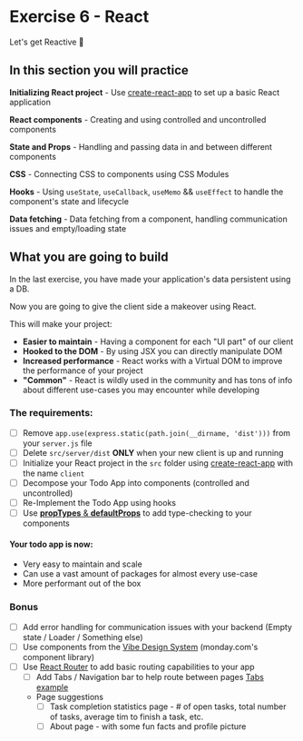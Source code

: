 # Exercise 6 - React

Let's get Reactive 🥳

## In this section you will practice

**Initializing React project** - Use [create-react-app](https://github.com/facebook/create-react-app) to set up a basic React application

**React components** - Creating and using controlled and uncontrolled components

**State and Props** - Handling and passing data in and between different components

**CSS** - Connecting CSS to components using CSS Modules

**Hooks** - Using `useState`, `useCallback`, `useMemo` && `useEffect` to handle the component's state and lifecycle

**Data fetching** - Data fetching from a component, handling communication issues and empty/loading state

## What you are going to build

In the last exercise, you have made your application's data persistent using a DB.

Now you are going to give the client side a makeover using React.

This will make your project:
* **Easier to maintain** - Having a component for each "UI part" of our client
* **Hooked to the DOM** - By using JSX you can directly manipulate DOM
* **Increased performance** - React works with a Virtual DOM to improve the performance of your project
* **"Common"** - React is wildly used in the community and has tons of info about different use-cases you may encounter while developing

### The requirements:
- [ ] Remove `app.use(express.static(path.join(__dirname, 'dist')))` from your `server.js` file
- [ ] Delete `src/server/dist` **ONLY** when your new client is up and running 
- [ ] Initialize your React project in the `src` folder using [create-react-app](https://create-react-app.dev/docs/getting-started/) with the name `client`
- [ ] Decompose your Todo App into components (controlled and uncontrolled)
- [ ] Re-Implement the Todo App using hooks
- [ ] Use [**propTypes** & **defaultProps**](https://reactjs.org/docs/typechecking-with-proptypes.html) to add type-checking to your components

#### Your todo app is now:
- Very easy to maintain and scale
- Can use a vast amount of packages for almost every use-case
- More performant out of the box

### Bonus
- [ ] Add error handling for communication issues with your backend (Empty state / Loader / Something else)
- [ ] Use components from the [Vibe Design System](https://github.com/mondaycom/monday-ui-react-core) (monday.com's component library)
- [ ] Use [React Router](https://reactrouter.com/docs/en/v6) to add basic routing capabilities to your app
  - [ ] Add Tabs / Navigation bar to help route between pages [Tabs example](https://style.monday.com/?path=/docs/navigation-tabs-tab--overview)
  - Page suggestions
    - [ ] Task completion statistics page - # of open tasks, total number of tasks, average tim to finish a task, etc.
    - [ ] About page - with some fun facts and profile picture
